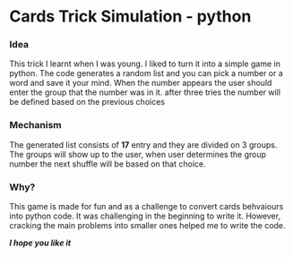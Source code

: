 # Cards Trick Simulation - python
### Idea
This trick I learnt when I was young. I liked to turn it into a simple game in python. The code generates a random list and you can pick a number or a word and save it your mind. When the number appears the user should enter the group that the number was in it. after three tries the number will be defined based on the previous choices

### Mechanism
The generated list consists of **17** entry and they are divided on 3 groups. The groups will show up to the user, when user determines the group number the next shuffle will be based on that choice.

### Why?
This game is made for fun and as a challenge to convert cards behvaiours into python code. It was challenging in the beginning to write it. However, cracking the main problems into smaller ones helped me to write the code.

***I hope you like it***
